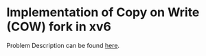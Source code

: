 # Implementation of Copy on Write (COW) fork in xv6

Problem Description can be found [here](ps.pdf).
